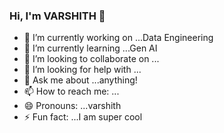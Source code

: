 ### Hi, I'm VARSHITH 👋





- 🔭 I’m currently working on ...Data Engineering
- 🌱 I’m currently learning ...Gen AI
- 👯 I’m looking to collaborate on ...
- 🤔 I’m looking for help with ...
- 💬 Ask me about ...anything!
- 📫 How to reach me: ...
- 😄 Pronouns: ...varshith
- ⚡ Fun fact: ...I am super cool

